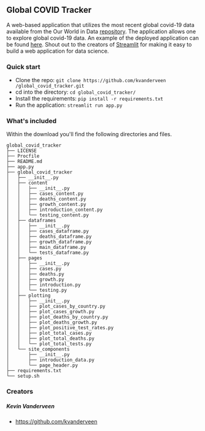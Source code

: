 ## Global COVID Tracker

A web-based application that utilizes the most recent 
global covid-19 data available from the Our World in Data 
[repository](https://github.com/owid/covid-19-data/tree/master/public/data).
The application allows one to explore global covid-19 data.
An example of the deployed application can be found
[here](https://global-covid-tracker.herokuapp.com). Shout out to 
the creators of [Streamlit](https://docs.streamlit.io) 
for making it easy to build a web application for data 
science. 


### Quick start

* Clone the repo: ```git clone https://github.com/kvanderveen
/global_covid_tracker.git```
* cd into the directory: ```cd global_covid_tracker/```
* Install the requirements: ```pip install -r requirements.txt```
* Run the application: ```streamlit run app.py```

### What's included

Within the download you'll find the following directories and files.

```
global_covid_tracker
├── LICENSE
├── Procfile
├── README.md
├── app.py
├── global_covid_tracker
│   ├── __init__.py
│   ├── content
│   │   ├── __init__.py
│   │   ├── cases_content.py
│   │   ├── deaths_content.py
│   │   ├── growth_content.py
│   │   ├── introduction_content.py
│   │   └── testing_content.py
│   ├── dataframes
│   │   ├── __init__.py
│   │   ├── cases_dataframe.py
│   │   ├── deaths_dataframe.py
│   │   ├── growth_dataframe.py
│   │   ├── main_dataframe.py
│   │   └── tests_dataframe.py
│   ├── pages
│   │   ├── __init__.py
│   │   ├── cases.py
│   │   ├── deaths.py
│   │   ├── growth.py
│   │   ├── introduction.py
│   │   └── testing.py
│   ├── plotting
│   │   ├── __init__.py
│   │   ├── plot_cases_by_country.py
│   │   ├── plot_cases_growth.py
│   │   ├── plot_deaths_by_country.py
│   │   ├── plot_deaths_growth.py
│   │   ├── plot_positive_test_rates.py
│   │   ├── plot_total_cases.py
│   │   ├── plot_total_deaths.py
│   │   └── plot_total_tests.py
│   └── site_components
│       ├── __init__.py
│       ├── introduction_data.py
│       └── page_header.py
├── requirements.txt
└── setup.sh
```


### Creators
##### Kevin Vanderveen
* https://github.com/kvanderveen

